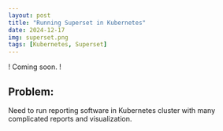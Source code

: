 ```yaml
---
layout: post
title: "Running Superset in Kubernetes"
date: 2024-12-17
img: superset.png
tags: [Kubernetes, Superset]
---
```


! Coming soon. !

## Problem:
Need to run reporting software in Kubernetes cluster with many complicated reports and visualization.